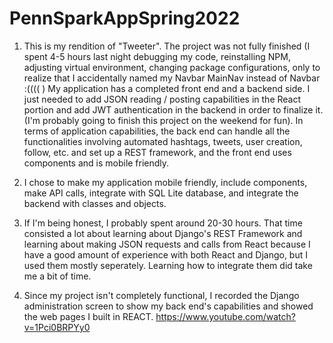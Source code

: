 # PennSparkAppSpring2022
1) This is my rendition of "Tweeter". The project was not fully finished (I spent 4-5 hours last night debugging my code, reinstalling NPM, adjusting virtual environment, changing package configurations, only to realize that I accidentally named my Navbar MainNav instead of Navbar :(((( ) My application has a completed front end and a backend side. I just needed to add JSON reading / posting capabilities in the React portion and add JWT authentication in the backend in order to finalize it. (I'm probably going to finish this project on the weekend for fun). In terms of application capabilities, the back end can handle all the functionalities involving automated hashtags, tweets, user creation, follow, etc. and set up a REST framework, and the front end uses components and is mobile friendly. 


2) I chose to make my application mobile friendly, include components, make API calls, integrate with SQL Lite database, and integrate the backend with classes and objects.

3) If I'm being honest, I probably spent around 20-30 hours. That time consisted a lot about learning about Django's REST Framework and learning about making JSON requests and calls from React because I have a good amount of experience with both React and Django, but I used them mostly seperately. Learning how to integrate them did take me a bit of time.

4) Since my project isn't completely functional, I recorded the Django administration screen to show my back end's capabilities and showed the web pages I built in REACT.
https://www.youtube.com/watch?v=1Pci0BRPYy0
